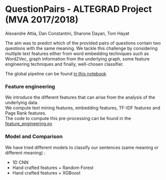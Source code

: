 # QuestionPairs - ALTEGRAD Project (MVA 2017/2018)  
Alexandre Attia, Dan Constantini, Sharone Dayan, Tom Hayat  

The aim was to predict which of the provided pairs of questions contain two questions with the
same meaning.  We tackle this challenge by considering multiple text features either from word
embedding techniques such as Word2Vec, graph information from the underlying graph, some feature
engineering techniques and finally, well-chosen classifier.

The global pipeline can be found [in this notebook](https://github.com/alexattia/QuestionPairs/blob/master/Predicting_questions_meaning.ipynb)

### Feature engineering
We introduce the different features that can arise from the analysis of the underlying data.  
We compute text mining features, embedding features, TF-IDF features and Page Rank features.  
The code to compute this pre-processing can be found in the [feature_engineering.py](https://github.com/alexattia/QuestionPairs/blob/master/feature_engineering.py) 

### Model and Comparison
We have tried different models to classify our sentences (same meaning or different meaning) :
- 1D CNN 
- Hand crafted features + Random Forest
- Hand crafted features + XGBoost
